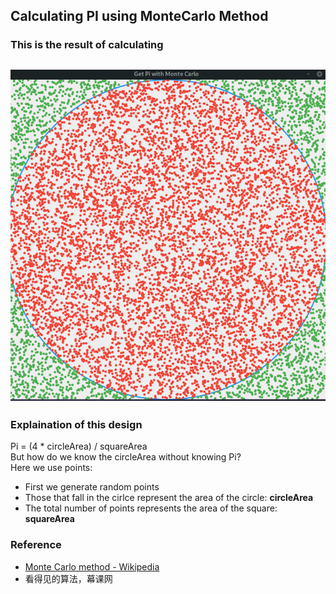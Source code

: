 ## Calculating PI using MonteCarlo Method
### This is the result of calculating
![PiImg](/img/pi.png "Calculating PI")
---
### Explaination of this design
Pi = (4 * circleArea) / squareArea
<br>
But how do we know the circleArea without knowing Pi?  
Here we use points:
- First we generate random points
- Those that fall in the cirlce represent the area of the circle: **circleArea**
- The total number of points represents the area of the square: **squareArea**
### Reference 
- [Monte Carlo method - Wikipedia](https://en.wikipedia.org/wiki/Monte_Carlo_method)
- 看得见的算法，幕课网
